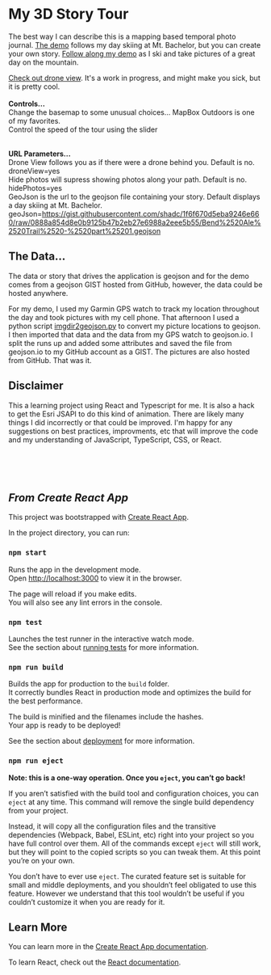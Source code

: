 

# My 3D Story Tour
The best way I can describe this is a mapping based temporal photo journal.  [The demo](https://shadc.github.io/my3d-story-tour/debug/index.html)
 follows my day skiing
at Mt. Bachelor, but you can create your own story.  [Follow along my demo](https://shadc.github.io/my3d-story-tour/debug/index.html) as I ski and take pictures of a great day on the mountain. 

[Check out drone view](https://shadc.github.io/my3d-story-tour/debug/index.html?droneView=yes). It's a work in progress, and might make you sick, but it is pretty cool.
<br /><br />
**Controls...** <br />
Change the basemap to some unusual choices... MapBox Outdoors is one of my favorites.
<br />
Control the speed of the tour using the slider
<br /><br />

**URL Parameters...** <br />
Drone View follows you as if there were a drone behind you.  Default is no. <br />
droneView=yes <br />
Hide photos will supress showing photos along your path.  Default is no. <br />
hidePhotos=yes<br />
GeoJson is the url to the geojson file containing your story.  Default displays a day skiing at Mt. Bachelor.<br />
geoJson=https://gist.githubusercontent.com/shadc/1f6f670d5eba9246e660/raw/0888a854d8e0b9125b47b2eb27e6988a2eee5b55/Bend%2520Ale%2520Trail%2520-%2520part%25201.geojson <br />

## The Data...
The data or story that drives the application is geojson and for the demo comes from a geojson GIST
hosted from GitHub, however, the data could be hosted anywhere.

For my demo, I used my Garmin GPS watch to track my location throughout the day and took pictures with my cell phone. 
That afternoon I used a python script [imgdir2geojson.py](https://github.com/quzma/imgdir-to-geojson) to convert my picture locations to geojson. I then imported that data
and the data from my GPS watch to geojson.io. I split the runs up and added some attributes and saved the file from geojson.io to 
my GitHub account as a GIST. The pictures are also hosted from GitHub. That was it.  

## Disclaimer

This a learning project using React and Typescript for me. It is also a hack to get the Esri JSAPI
to do this kind of animation. There are likely many things I did
incorrectly or that could be improved.  I'm happy for any suggestions on best practices,
improvments, etc that will improve the code and my understanding of JavaScript, TypeScript, 
CSS, or React.


<br /><br /><br />

## _From Create React App_  
This project was bootstrapped with [Create React App](https://github.com/facebook/create-react-app).


In the project directory, you can run:

### `npm start`

Runs the app in the development mode.<br>
Open [http://localhost:3000](http://localhost:3000) to view it in the browser.

The page will reload if you make edits.<br>
You will also see any lint errors in the console.

### `npm test`

Launches the test runner in the interactive watch mode.<br>
See the section about [running tests](https://facebook.github.io/create-react-app/docs/running-tests) for more information.

### `npm run build`

Builds the app for production to the `build` folder.<br>
It correctly bundles React in production mode and optimizes the build for the best performance.

The build is minified and the filenames include the hashes.<br>
Your app is ready to be deployed!

See the section about [deployment](https://facebook.github.io/create-react-app/docs/deployment) for more information.

### `npm run eject`

**Note: this is a one-way operation. Once you `eject`, you can’t go back!**

If you aren’t satisfied with the build tool and configuration choices, you can `eject` at any time. This command will remove the single build dependency from your project.

Instead, it will copy all the configuration files and the transitive dependencies (Webpack, Babel, ESLint, etc) right into your project so you have full control over them. All of the commands except `eject` will still work, but they will point to the copied scripts so you can tweak them. At this point you’re on your own.

You don’t have to ever use `eject`. The curated feature set is suitable for small and middle deployments, and you shouldn’t feel obligated to use this feature. However we understand that this tool wouldn’t be useful if you couldn’t customize it when you are ready for it.

## Learn More

You can learn more in the [Create React App documentation](https://facebook.github.io/create-react-app/docs/getting-started).

To learn React, check out the [React documentation](https://reactjs.org/).
